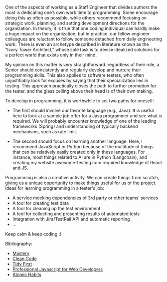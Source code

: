 One of the aspects of working as a Staff Engineer that divides authors the most is dedicating one’s own work time to programming. Some encourage doing this as often as possible, while others recommend focusing on strategic work, planning, and setting development directions for the organization. In theory, it is true that one coding individual can hardly make a huge impact on the organization, but in practice, our fellow engineer colleagues are reluctant to follow someone detached from daily engineering work. There is even an archetype described in literature known as the "Ivory Tower Architect," whose sole task is to devise idealized solutions for a perfect world that exists only in their mind.

My opinion on this matter is very straightforward: regardless of their role, a Senior should consistently and regularly develop and nurture their programming skills. This also applies to software testers, who often unjustifiably look for excuses by saying that their specialization lies in testing. This approach practically closes the path to further promotion for the tester, and the glass ceiling above their head is of their own making.

To develop in programming, it is worthwhile to set two paths for oneself:

- The first should involve our favorite language (e.g., Java). It is useful here to look at a sample job offer for a Java programmer and see what is required. We will probably encounter knowledge of one of the leading frameworks (Spring) and understanding of typically backend mechanisms, such as rate limit.

- The second should focus on learning another language. Here, I recommend JavaScript or Python because of the multitude of things that can be relatively easily created only in these languages. For instance, most things related to AI are in Python (Langchain), and creating my website awesome-testing.com required knowledge of React and JS.

Programming is also a creative activity. We can create things from scratch, giving us a unique opportunity to make things useful for us or the project. Ideas for learning programming in a tester's job:
- A service mocking dependencies of 3rd party or other teams’ services
- A tool for creating test data
- A tool for cleaning up the test environment
- A tool for collecting and presenting results of automated tests
- Integration with Jira/TestRail API and automatic reporting
- ...

Keep calm & keep coding :)

Bibliography:
- [Mastery](https://amzn.to/4hdlxkz)
- [Clean Code](https://amzn.to/48cBl34)
- [Tidy First](https://amzn.to/4hdUNRa)
- [Professional Javascript for Web Developers](https://amzn.to/3Y9fipn)
- [Atomic Habits](https://amzn.to/3BSAQiz)
